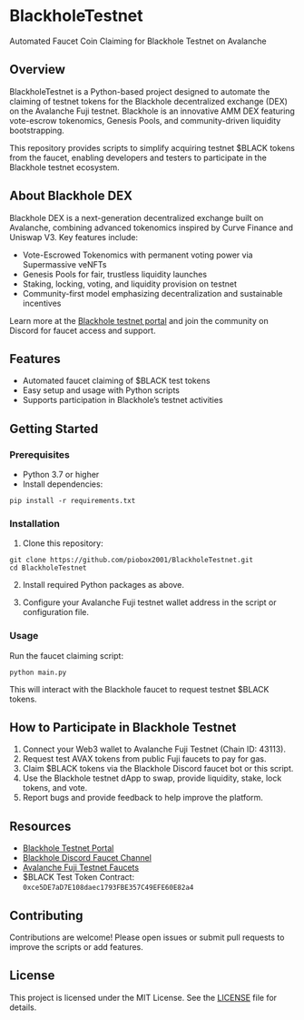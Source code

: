 
# BlackholeTestnet

Automated Faucet Coin Claiming for Blackhole Testnet on Avalanche

## Overview

BlackholeTestnet is a Python-based project designed to automate the claiming of testnet tokens for the Blackhole decentralized exchange (DEX) on the Avalanche Fuji testnet. Blackhole is an innovative AMM DEX featuring vote-escrow tokenomics, Genesis Pools, and community-driven liquidity bootstrapping.

This repository provides scripts to simplify acquiring testnet $BLACK tokens from the faucet, enabling developers and testers to participate in the Blackhole testnet ecosystem.

## About Blackhole DEX

Blackhole DEX is a next-generation decentralized exchange built on Avalanche, combining advanced tokenomics inspired by Curve Finance and Uniswap V3. Key features include:

- Vote-Escrowed Tokenomics with permanent voting power via Supermassive veNFTs
- Genesis Pools for fair, trustless liquidity launches
- Staking, locking, voting, and liquidity provision on testnet
- Community-first model emphasizing decentralization and sustainable incentives

Learn more at the [Blackhole testnet portal](https://testnet.blackhole.xyz) and join the community on Discord for faucet access and support.

## Features

- Automated faucet claiming of $BLACK test tokens
- Easy setup and usage with Python scripts
- Supports participation in Blackhole’s testnet activities

## Getting Started

### Prerequisites

- Python 3.7 or higher
- Install dependencies:

```
pip install -r requirements.txt
```

### Installation

1. Clone this repository:

```
git clone https://github.com/piobox2001/BlackholeTestnet.git
cd BlackholeTestnet
```

2. Install required Python packages as above.

3. Configure your Avalanche Fuji testnet wallet address in the script or configuration file.

### Usage

Run the faucet claiming script:

```
python main.py
```

This will interact with the Blackhole faucet to request testnet $BLACK tokens.

## How to Participate in Blackhole Testnet

1. Connect your Web3 wallet to Avalanche Fuji Testnet (Chain ID: 43113).
2. Request test AVAX tokens from public Fuji faucets to pay for gas.
3. Claim $BLACK tokens via the Blackhole Discord faucet bot or this script.
4. Use the Blackhole testnet dApp to swap, provide liquidity, stake, lock tokens, and vote.
5. Report bugs and provide feedback to help improve the platform.

## Resources

- [Blackhole Testnet Portal](https://testnet.blackhole.xyz)
- [Blackhole Discord Faucet Channel](https://discord.gg/blackhole)
- [Avalanche Fuji Testnet Faucets](https://core.app/tools/testnet-faucet/)
- $BLACK Test Token Contract: `0xce5DE7aD7E108daec1793FBE357C49EFE60E82a4`

## Contributing

Contributions are welcome! Please open issues or submit pull requests to improve the scripts or add features.

## License

This project is licensed under the MIT License. See the [LICENSE](LICENSE) file for details.


